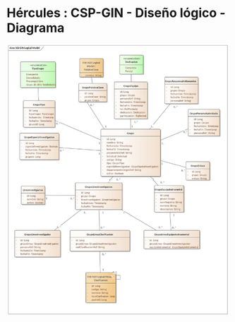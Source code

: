 # Hércules : CSP\-GIN \- Diseño lógico \- Diagrama



![](/attachments/597852812/597858749.jpg)




